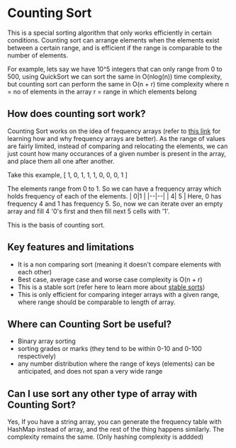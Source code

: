# Counting Sort
This is a special sorting algorithm that only works efficiently in certain conditions. Counting sort can arrange elements when the elements exist between a certain range, and is efficient if the range is comparable to the number of elements.

For example, lets say we have 10^5 integers that can only range from 0 to 500, using QuickSort we can sort the same in O(nlog(n)) time complexity, but counting sort can perform the same in O(n + r) time complexity where 
n = no of elements in the array
r = range in which elements belong

## How does counting sort work?
Counting Sort works on the idea of frequency arrays (refer to [this link](https://github.com/insidetheradar/LearnJava/blob/master/FrequencyArray/README.md) for learning how and why frequency arrays are better).
As the range of values are fairly limited, instead of comparing and relocating the elements, we can just count how many occurances of a given number is present in the array, and place them all one after another.

Take this example,
[ 1, 0, 1, 1, 1, 0, 0, 0, 1 ]

The elements range from 0 to 1.
So we can have a frequency array which holds frequency of each of the elements.
|  0|1  | 
|--|--|
|  4| 5 |
Here, 0 has frequency 4 and 1 has frequency 5.
So, now we can iterate over an empty array and fill 4 '0's first and then fill next 5 cells with '1'.

This is the basis of counting sort.

## Key features and limitations
* It is a non comparing sort (meaning it doesn't compare elements with each other)
* Best case, average case and worse case complexity is O(n + r)
* This is a stable sort (refer here to learn more about [stable sorts](https://en.wikipedia.org/wiki/Category:Stable_sorts))
* This is only efficient for comparing integer arrays with a given range, where range should be comparable to length of array.

## Where can Counting Sort be useful?
* Binary array sorting
* sorting grades or marks (they tend to be within 0-10 and 0-100 respectively)
* any number distribution where the range of keys (elements) can be anticipated, and does not span a very wide range

## Can I use sort any other type of array with Counting Sort?

Yes, If you have a string array, you can generate the frequency table with HashMap instead of array, and the rest of the thing happens similarly. The complexity remains the same. (Only hashing complexity is addded)